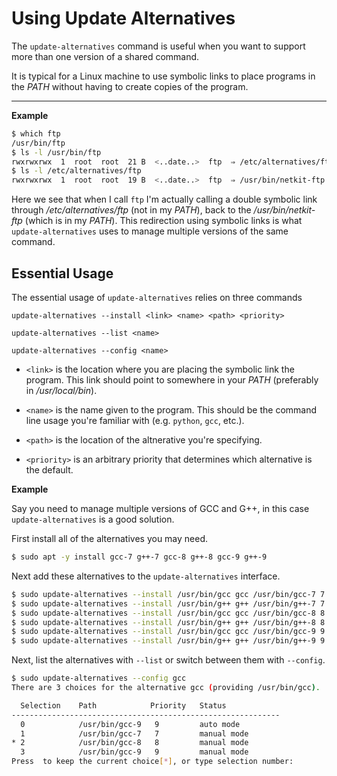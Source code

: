 # Using Update Alternatives

The `update-alternatives` command is useful when you want to support more than one version of a shared command.

It is typical for a Linux machine to use symbolic links to place programs in the *PATH* without having to create copies of the program.

---

**Example**

```bash
$ which ftp
/usr/bin/ftp
$ ls -l /usr/bin/ftp
rwxrwxrwx  1  root  root  21 B  <..date..>  ftp  ⇒ /etc/alternatives/ftp
$ ls -l /etc/alternatives/ftp
rwxrwxrwx  1  root  root  19 B  <..date..>  ftp  ⇒ /usr/bin/netkit-ftp
```

Here we see that when I call `ftp` I'm actually calling a double symbolic link through */etc/alternatives/ftp* (not in my *PATH*), back to the */usr/bin/netkit-ftp* (which is in my *PATH*). This redirection using symbolic links is what `update-alternatives` uses to manage multiple versions of the same command.

## Essential Usage

The essential usage of `update-alternatives` relies on three commands

`update-alternatives --install <link> <name> <path> <priority>`

`update-alternatives --list <name>`

`update-alternatives --config <name>`

- `<link>` is the location where you are placing the symbolic link the program. This link should point to somewhere in your *PATH* (preferably in */usr/local/bin*).

- `<name>` is the name given to the program. This should be the command line usage you're familiar with (e.g. `python`, `gcc`, etc.).

- `<path>` is the location of the altnerative you're specifying.

- `<priority>` is an arbitrary priority that determines which alternative is the default.

**Example**

Say you need to manage multiple versions of GCC and G++, in this case `update-alternatives` is a good solution.

First install all of the alternatives you may need.

```bash
$ sudo apt -y install gcc-7 g++-7 gcc-8 g++-8 gcc-9 g++-9
```

Next add these alternatives to the `update-alternatives` interface.

```bash
$ sudo update-alternatives --install /usr/bin/gcc gcc /usr/bin/gcc-7 7
$ sudo update-alternatives --install /usr/bin/g++ g++ /usr/bin/g++-7 7
$ sudo update-alternatives --install /usr/bin/gcc gcc /usr/bin/gcc-8 8
$ sudo update-alternatives --install /usr/bin/g++ g++ /usr/bin/g++-8 8
$ sudo update-alternatives --install /usr/bin/gcc gcc /usr/bin/gcc-9 9
$ sudo update-alternatives --install /usr/bin/g++ g++ /usr/bin/g++-9 9
```

Next, list the alternatives with `--list` or switch between them with `--config`.

```bash
$ sudo update-alternatives --config gcc
There are 3 choices for the alternative gcc (providing /usr/bin/gcc).

  Selection    Path            Priority   Status
------------------------------------------------------------
  0            /usr/bin/gcc-9   9         auto mode
  1            /usr/bin/gcc-7   7         manual mode
* 2            /usr/bin/gcc-8   8         manual mode
  3            /usr/bin/gcc-9   9         manual mode
Press  to keep the current choice[*], or type selection number: 
```
































